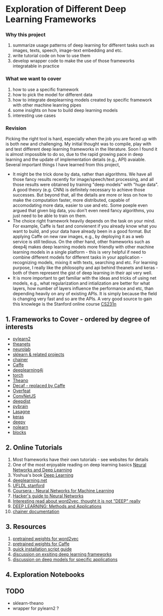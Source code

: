 # Exploration of Different Deep Learning Frameworks

### Why this project
1. summarize usage patterns of deep learning for different tasks such as images, texts, speech, image-text embedding and etc.
2. write tutorial code on how to use them
3. develop wrapper code to make the use of those frameworks integratable in practice

### What we want to cover
1. how to use a specific framework
2. how to pick the model for different data
3. how to integrate deeplearning models created by specific framework with other machine leanring pipes
4. some insights on how to build deep learning models
5. interesting use cases

### Revision
Picking the right tool is hard, especially when the job you are faced up with is both new and challenging. My initial thought was to compile, play with and test different deep learning frameworks in the literature. Soon I found it is almost impossible to do so, due to the rapid growing pace in deep learning and the update of implementation details (e.g., API) avaiable. Several important things I have learned from this project,
- It might be the trick done by data, rather than algorithms. We have all those fancy results recently for image/speech/text processing, and all those results were obtained by training "deep models" with "huge data". A good theory (e.g. CNN) is definitely necessary to achieve those successes. But beyond that, all the details are more or less on how to make the computation faster, more distributed, capable of accomodating more data, easier to use and etc. Some poeple even argued that given big data, you don't even need fancy algorithms, you just need to be able to train on them.
- The choice right framework heavily depends on the task on your mind. For example, Caffe is fast and convienent if you already know what you want to build, and your data have already been in a good format. But applying Caffe on new raw images, e.g., by deploying it as a web  service is still tedious. On the other hand, other frameworks such as deep4j makes deep learning models more friendly with other machine learning models in a single platform - this is very helpful if need to combine different models for different tasks in your application - recognizing models, mixing it with texts, searching and etc. For learning purpose, I really like the philosophy and api behind theanets and keras - both of them represent the gist of deep learning in their api very well.
- It is more important to get familiar with the ideas and tricks of using net models, e.g., what regularization and intialization are better for what layers, how number of layers influence the performance and etc, than depending heavily on any of existing APIs. It is simply because the field is changing very fast and so are the APIs. A very good source to gain this knowlege is the Stanford online course [CS231n](http://cs231n.github.io/)


## 1. Frameworks to Cover - ordered by degree of interests

- [pylearn2](http://deeplearning.net/software/pylearn2/)
- [theanets](http://theanets.readthedocs.org/en/stable/)
- [neurolab](https://pythonhosted.org/neurolab/)
- [sklearn & related projects](http://scikit-learn.org/stable/related_projects.html)
- [chainer](https://github.com/pfnet/chainer)
- [Caffe](http://caffe.berkeleyvision.org/)
- [deeplearning4j](http://deeplearning4j.org/)
- [torch](http://torch.ch/)
- [Theano](http://deeplearning.net/software/theano/)
- [Decaf - replaced by Caffe](https://github.com/UCB-ICSI-Vision-Group/decaf-release)
- [Overfeat](http://cilvr.nyu.edu/doku.php?id=code:start)
- [ConvNetJS](http://cs.stanford.edu/people/karpathy/convnetjs/)
- [deepdist](http://deepdist.com/)
- [pybrain](http://pybrain.org/)
- [Lasagne](https://github.com/Lasagne/Lasagne)
- [keras](https://github.com/fchollet/keras)
- [deepy](https://github.com/uaca/deepy)
- [nolearn](https://github.com/dnouri/nolearn)
- [blocks](https://github.com/mila-udem/blocks)

## 2. Online Tutorials

1. Most frameworks have their own tutorials - see websites for details
2. One of the most enjoyable reading on deep learning basics [Neural Networks and Deep Learning](http://neuralnetworksanddeeplearning.com/)
3. Yoshua's book [Deep Learning](http://www.iro.umontreal.ca/~bengioy/dlbook/)
4. [deeplearning.net](http://deeplearning.net/)
5. [UFLDL stanford](http://ufldl.stanford.edu/wiki/index.php/UFLDL_Tutorial)
6. [Coursera - Neural Networks for Machine Learning](https://www.coursera.org/course/neuralnets)
7. [Hacker's guide to Neural Networks](http://karpathy.github.io/neuralnets/)
8. [Interesting read about word2vec, thought it is not "DEEP" really](https://levyomer.wordpress.com/2014/09/10/neural-word-embeddings-as-implicit-matrix-factorization/)
9. [DEEP LEARNING: Methods and Applications](http://research.microsoft.com/apps/pubs/default.aspx?id=209355)
10. [chainer documentation](http://docs.chainer.org/en/latest/)

## 3. Resources

1. [pretrained weights for word2vec](??)
2. [pretrained weights for Caffe](https://github.com/BVLC/caffe/wiki/Model-Zoo)
3. [quick installation script guide](installation.txt)
4. [discussion on exsiting deep learning frameworks](http://datascience.stackexchange.com/questions/694/best-python-library-for-neural-networks)
5. [discussion on deep models for specific applications](https://news.ycombinator.com/item?id=9283105)

## 4. Exploration Notebooks

## TODO
- sklearn-theano
- wrapper for pylearn2 ? 